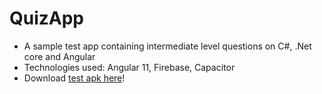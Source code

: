 # QuizApp

  

 - A sample test app containing intermediate level questions on C#, .Net core and Angular
 - Technologies used: Angular 11, Firebase, Capacitor
 - Download [test apk here](https://apkfab.com/netcoreangularinterviewapp/com.netcoreangular.interviewapp/apk?h=fbfe6e9b12cfaef2ce50ce3598046f7844a345bac775b7893e132a2c6f23c9d2)!
